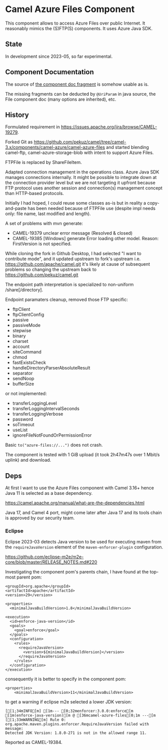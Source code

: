 # Camel Azure Files Component

This component allows to access Azure Files over public Internet.
It reasonably mimics the (S)FTP(S) components.
It uses Azure Java SDK.

## State

In development since 2023-05, so far experimental.

## Component Documentation

The source of [the component doc fragment](src/main/docs/azure-files-component.adoc)
is somehow usable as is. 

The missing fragments can be deducted by `@UriParam` in java source,
the File component doc (many options are inherited), etc.  

## History

Formulated requirement in https://issues.apache.org/jira/browse/CAMEL-19279.

Forked Git as https://github.com/pekuz/camel/tree/camel-3.x/components/camel-azure/camel-azure-files
and started blending camel-ftp, camel-azure-storage-blob
with intent to support Azure Files. 

FTPFile is replaced by ShareFileItem.

Adapted connection management in the operations class. Azure Java SDK
manages connections internally. It might be possible to integrate
down at the connection provider level but we are not targeting it upfront
because FTP protocol uses another session and connection(s) management
concept than HTTP-based protocols. 

Initially I had hoped, I could reuse some classes as-is but in
reality a copy-and-paste has been needed because of FTPFile use
(despite impl needs only: file name, last modified and length). 

A set of problems with mvn generate:
 
  - CAMEL-19379 unclear error message (Resolved & closed)
  - CAMEL-19385 [Windows] generate Error loading other model. Reason: FirstVersion is not specified.

While cloning the fork in Github Desktop, I had selected "I want to contribute mode",
and it updated upstream to fork's upstream i.e. https://github.com/apache/camel.git
it's likely at cause of subsequent problems so changing the upstream back
to https://github.com/pekuz/camel.git

The endpoint path interpretation is specialized
to non-uniform /share[/directory]. 

Endpoint paramaters cleanup, removed those FTP specific:

  - ftpClient
  - ftpClientConfig
  - passive
  - passiveMode
  - stepwise
  - binary
  - charset
  - account
  - siteCommand
  - chmod
  - fastExistsCheck
  - handleDirectoryParserAbsoluteResult
  - separator
  - sendNoop
  - bufferSize
  
or not implemented:

  - transferLoggingLevel
  - transferLoggingIntervalSeconds
  - transferLoggingVerbose
  - password
  - soTimeout
  - useList
  - ignoreFileNotFoundOrPermissionError

Basic `to("azure-files://...")` does not crash. 

The component is tested with 1 GiB upload
(it took 2h47m47s over 1 Mbit/s uplink)
and download.

## Deps

At first I want to use the Azure Files component with Camel 3.16+
hence Java 11 is selected as a base dependency.

https://camel.apache.org/manual/what-are-the-dependencies.html

Java 17, and Camel 4 port, might come later after Java 17 and its tools
chain is approved by our security team.

### Eclipse

Eclipse 2023-03 detects Java version to be used for executing maven from 
the `requireJavaVersion` element of the `maven-enforcer-plugin` configuration. 
          
https://github.com/eclipse-m2e/m2e-core/blob/master/RELEASE_NOTES.md#220

Investigating the component pom's parents chain, I have found at the top-most parent pom:

    <groupId>org.apache</groupId>
    <artifactId>apache</artifactId>
    <version>29</version>

    <properties>    
      <minimalJavaBuildVersion>1.8</minimalJavaBuildVersion>

    <execution>
      <id>enforce-java-version</id>
      <goals>
        <goal>enforce</goal>
      </goals>
      <configuration>
        <rules>
          <requireJavaVersion>
            <version>${minimalJavaBuildVersion}</version>
          </requireJavaVersion>
        </rules>
      </configuration>
    </execution>

consequently it is better to specify in the component pom:

    <properties>
        <minimalJavaBuildVersion>11</minimalJavaBuildVersion>
        
to get a warning if eclipse m2e selected a lower JDK version:

    [[1;34mINFO[m] [1m--- [0;32menforcer:3.0.0:enforce[m [1m(enforce-java-version)[m @ [36mcamel-azure-files[0;1m ---[m
    [[1;33mWARNING[m] Rule 0: org.apache.maven.plugins.enforcer.RequireJavaVersion failed with message:
    Detected JDK Version: 1.8.0-271 is not in the allowed range 11.
    
Reported as CAMEL-19384.

